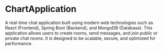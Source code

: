 # ChartApplication
A real-time chat application built using modern web technologies such as React (Frontend), Spring Boot (Backend), and MongoDB (Database). This application allows users to create rooms, send messages, and join public or private chat rooms. It is designed to be scalable, secure, and optimized for performance.
